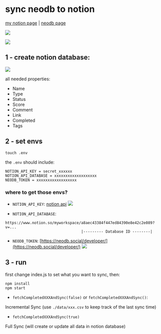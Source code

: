 # sync neodb to notion

[my notion page](https://moreality.notion.site/1421d177c6ed4513ab692fd223863a7e?v=24dfebddf9ee4db388aee16bed85695d&pvs=25)  |  [neodb page](https://neodb.social/users/moreality@mastodon.social/)

![](https://youpai.roccoshi.top/img/202306261550602.png)

![](https://youpai.roccoshi.top/img/202306261626051.png)

## 1 - create notion database: 

![](https://youpai.roccoshi.top/img/202306261508300.png)

all needed properties: 

- Name
- Type
- Status
- Score
- Comment
- Link
- Completed
- Tags

## 2 - set envs

```shell
touch .env
```

the `.env` should include: 

```shell
NOTION_API_KEY = secret_xxxxxx
NOTION_API_DATABASE = xxxxxxxxxxxxxxxxxxx
NEODB_TOKEN = xxxxxxxxxxxxxxxxxx
```

### where to get those envs?

- `NOTION_API_KEY`: [notion api](https://www.notion.so/my-integrations)
![](https://youpai.roccoshi.top/img/202306261528187.png)

- `NOTION_API_DATABASE`: 
```
https://www.notion.so/myworkspace/a8aec43384f447ed84390e8e42c2e089?v=...
                                  |--------- Database ID --------|
```
- `NEODB_TOKEN`: [https://neodb.social/developer/](https://neodb.social/developer/)
![](https://youpai.roccoshi.top/img/202306261527035.png)

## 3 - run

first change index.js to set what you want to sync, then: 

```shell
npm install
npm start
```

- `fetchCompletedXXXAndSync(false)` or `fetchCompletedXXXAndSync()`: 

Incremental Sync (use `./data/xxx.csv` to keep track of the last sync time)

- `fetchCompletedXXXAndSync(true)`

Full Sync (will create or update all data in notion database)